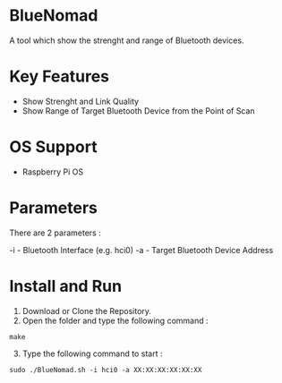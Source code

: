 # BlueNomad
A tool which show the strenght and range of Bluetooth devices.

# Key Features
- Show Strenght and Link Quality
- Show Range of Target Bluetooth Device from the Point of Scan

# OS Support
- Raspberry Pi OS

# Parameters
There are 2 parameters :

-i - Bluetooth Interface (e.g. hci0)
-a - Target Bluetooth Device Address

# Install and Run
1. Download or Clone the Repository.
2. Open the folder and type the following command :

```
make
```
3. Type the following command to start :
```
sudo ./BlueNomad.sh -i hci0 -a XX:XX:XX:XX:XX:XX
```
